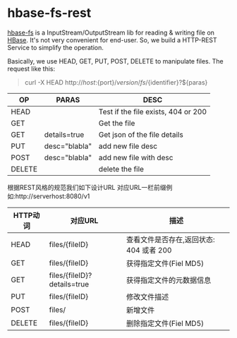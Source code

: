hbase-fs-rest
=============

[hbase-fs](http://leeychee.github.io/hbase-fs) is a InputStream/OutputStream lib for reading & writing file 
on [HBase](http://hbase.apache.org). It's not very convenient for end-user. So, we build a HTTP-REST Service to 
simplify the operation.

Basically, we use HEAD, GET, PUT, POST, DELETE to manipulate files. The request like this:
> curl -X HEAD http://${host}:${port}/${version}/fs/${identifier}?${paras}

 OP     | PARAS          | DESC                              |
--------|----------------|-----------------------------------|
HEAD    |                | Test if the file exists, 404 or 200|
GET     |                | Get the file                      |
GET     | details=true   | Get json of the file details      |
PUT     | desc="blabla"  | add new file desc                 |
POST    | desc="blabla"  | add new file with desc            |
DELETE  |                | delete the file                   |


根据REST风格的规范我们如下设计URL
对应URL一栏前缀例如:http://serverhost:8080/v1

HTTP动词  |  对应URL | 描述  |
--------|----------------|-----------------------------------|
HEAD    | files/{fileID}  | 查看文件是否存在,返回状态: 404 或者 200|
GET     | files/{fileID} | 获得指定文件(Fiel MD5)                    |
GET     | files/{fileID}?details=true   | 获得指定文件的元数据信息   |
PUT     | files/{fileID}  | 修改文件描述                 |
POST    | files/          | 新增文件            |
DELETE  | files/{fileID}  |  删除指定文件(Fiel MD5)       |
